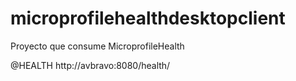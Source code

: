# microprofilehealthdesktopclient
Proyecto que consume MicroprofileHealth 

@HEALTH
http://avbravo:8080/health/
